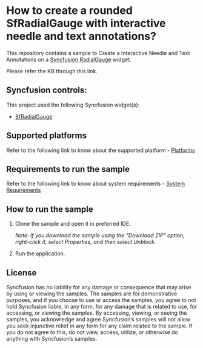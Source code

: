 # How to create a rounded SfRadialGauge with interactive needle and text annotations?

This repository contains a sample to Create a Interactive Needle and Text Annotations on a [Syncfusion RadialGauge](https://help.syncfusion.com/flutter/radial-gauge/getting-started) widget.

Please refer the KB through this link.

## Syncfusion controls:

This project used the following Syncfusion widget(s):
* [SfRadialGauge](https://help.syncfusion.com/flutter/radial-gauge/getting-started)

## Supported platforms

Refer to the following link to know about the supported platform - [Platforms](https://help.syncfusion.com/flutter/system-requirements#supported-platforms)

## Requirements to run the sample

Refer to the following link to know about system requirements - [System Requirements](https://help.syncfusion.com/flutter/system-requirements)

## How to run the sample

1. Clone the sample and open it in preferred IDE.

   *Note: If you download the sample using the "Download ZIP" option, right-click it, select Properties, and then select Unblock.*

2. Run the application.

## License

Syncfusion has no liability for any damage or consequence that may arise by using or viewing the samples. The samples are for demonstrative purposes, and if you choose to use or access the samples, you agree to not hold Syncfusion liable, in any form, for any damage that is related to use, for accessing, or viewing the samples. By accessing, viewing, or seeing the samples, you acknowledge and agree Syncfusion’s samples will not allow you seek injunctive relief in any form for any claim related to the sample. If you do not agree to this, do not view, access, utilize, or otherwise do anything with Syncfusion’s samples.
